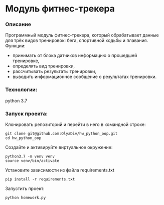 # Модуль фитнес-трекера
### Описание
Программный модуль фитнес-трекера, который обрабатывает данные для трёх видов тренировок: бега, спортивной ходьбы и плавания.
Функции:
* принимать от блока датчиков информацию о прошедшей тренировке,
* определять вид тренировки,
* рассчитывать результаты тренировки,
* выводить информационное сообщение о результатах тренировки.

### Технологии:
python 3.7
### Запуск проекта:
Клонировать репозиторий и перейти в него в командной строке:
```
git clone git@github.com:OlyaDiv/hw_python_oop.git
cd hw_python_oop
```
Создайте и активируйте виртуальное окружение:
```
python3.7 -m venv venv
source venv/bin/activate
```
Установите зависимости из файла requirements.txt
```
pip install -r requirements.txt
```
Запустить проект:
```
python homework.py
```